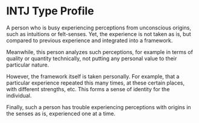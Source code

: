 # INTJ Type Profile

A person who is busy experiencing perceptions from unconscious origins, such as intuitions or felt-senses. Yet, the experience is not taken as is, but compared to previous experience and integrated into a framework.

Meanwhile, this person analyzes such perceptions, for example in terms of quality or quantity technically, not putting any personal value to their particular nature.

However, the framework itself is taken personally. For example, that a particular experience repeated this many times, at these certain places, with different strengths, etc. This forms a sense of identity for the individual.

Finally, such a person has trouble experiencing perceptions with origins in the senses as is, experienced one at a time.


